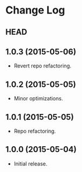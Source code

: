 # Change Log

## HEAD

## 1.0.3 (2015-05-06)

  * Revert repo refactoring.

## 1.0.2 (2015-05-05)

  * Minor optimizations.

## 1.0.1 (2015-05-05)

  * Repo refactoring.

## 1.0.0 (2015-05-04)

  * Initial release.
